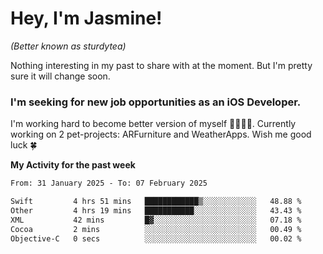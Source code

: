 # Hey, I'm Jasmine!
_(Better known as sturdytea)_

Nothing interesting in my past to share with at the moment. 
But I'm pretty sure it will change soon.

### I'm seeking for new job opportunities as an iOS Developer. 

I'm working hard to become better version of myself 🙇‍♀🏋️‍♀️. 
Currently working on 2 pet-projects: ARFurniture and WeatherApps. 
Wish me good luck 🍀

**My Activity for the past week**

<!--START_SECTION:waka-->

```txt
From: 31 January 2025 - To: 07 February 2025

Swift         4 hrs 51 mins   ████████████▒░░░░░░░░░░░░   48.88 %
Other         4 hrs 19 mins   ███████████░░░░░░░░░░░░░░   43.43 %
XML           42 mins         █▓░░░░░░░░░░░░░░░░░░░░░░░   07.18 %
Cocoa         2 mins          ░░░░░░░░░░░░░░░░░░░░░░░░░   00.49 %
Objective-C   0 secs          ░░░░░░░░░░░░░░░░░░░░░░░░░   00.02 %
```

<!--END_SECTION:waka-->
